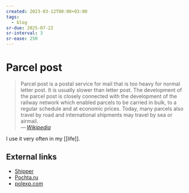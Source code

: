```yaml
---
created: 2023-03-12T00:00+03:00
tags:
  - blog
sr-due: 2025-07-22
sr-interval: 3
sr-ease: 250
---
```


# Parcel post

> Parcel post is a postal service for mail that is too heavy for normal letter post. It is usually slower than letter post. The development of the parcel post is closely connected with the development of the railway network which enabled parcels to be carried in bulk, to a regular schedule and at economic prices. Today, many parcels also travel by road and international shipments may travel by sea or airmail.\
> — <cite>[Wikipedia](https://en.wikipedia.org/wiki/Parcel_post)</cite>

I use it very often in my [[life]].

## External links

- [Shipper](https://shipper.space/)
- [Pochta.ru](https://www.pochta.ru/)
- [polexp.com](https://polexp.com/)
